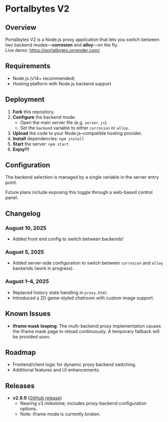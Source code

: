# Portalbytes V2

## Overview
Portalbytes V2 is a Node.js proxy application that lets you switch between two backend modes—**corrosion** and **alloy**—on the fly.  
Live demo: https://portalbytes.onrender.com/

## Requirements
- Node.js (v14+ recommended)  
- Hosting platform with Node.js backend support

## Deployment

1. **Fork** this repository.  
2. **Configure** the backend mode:
   - Open the main server file (e.g. `server.js`).
   - Set the `backend` variable to either `corrosion` or `alloy`.  
3. **Upload** the code to your Node.js–compatible hosting provider.  
4. **Install** dependencies:
   ```npm install```
5. **Start** the server:
   ```npm start```
6. **Enjoy!!!**

## Configuration
The backend selection is managed by a single variable in the server entry point.

Future plans include exposing this toggle through a web-based control panel.

## Changelog

### August 10, 2025
- Added front end config to switch between backends!

### August 5, 2025
- Added server-side configuration to switch between `corrosion` and `alloy` backends (work in progress).

### August 1–4, 2025
- Replaced history state handling in `proxy.html`.
- Introduced a 2D game-styled chatroom with custom image support.

## Known Issues
- **Iframe mask looping**: The multi-backend proxy implementation causes the iframe mask page to reload continuously. A temporary fallback will be provided soon.

## Roadmap
- Frontend/client logic for dynamic proxy backend switching.
- Additional features and UI enhancements.

## Releases
- **v2.9.9** ([GitHub release](https://github.com/deeegen/portalbytes-v2/releases/tag/v2.9.9))
  - Nearing v3 milestone; includes proxy-backend configuration options.
  - Note: iframe mode is currently broken.

